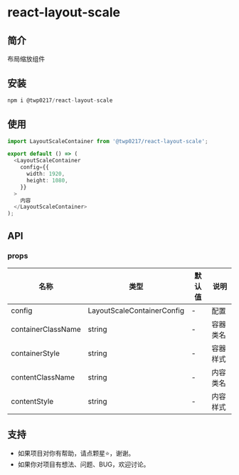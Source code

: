 # react-layout-scale

## 简介

布局缩放组件

## 安装

```javascript
npm i @twp0217/react-layout-scale
```

## 使用

```typescript
import LayoutScaleContainer from '@twp0217/react-layout-scale';

export default () => (
  <LayoutScaleContainer
    config={{
      width: 1920,
      height: 1080,
    }}
  >
    内容
  </LayoutScaleContainer>
);
```

## API

### props

| 名称               | 类型                       | 默认值 | 说明     |
| ------------------ | -------------------------- | ------ | -------- |
| config             | LayoutScaleContainerConfig | -      | 配置     |
| containerClassName | string                     | -      | 容器类名 |
| containerStyle     | string                     | -      | 容器样式 |
| contentClassName   | string                     | -      | 内容类名 |
| contentStyle       | string                     | -      | 内容样式 |

## 支持

- 如果项目对你有帮助，请点颗星:star:，谢谢。
- 如果你对项目有想法、问题、BUG，欢迎讨论。

